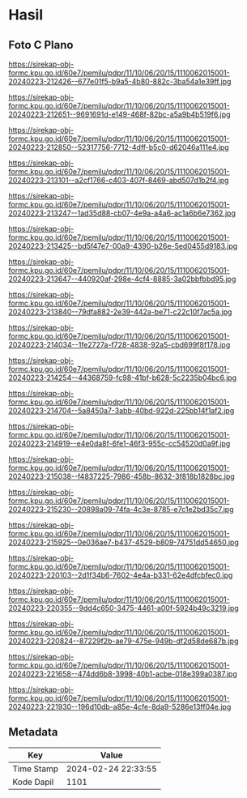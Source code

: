 # Hasil

## Foto C Plano

https://sirekap-obj-formc.kpu.go.id/60e7/pemilu/pdpr/11/10/06/20/15/1110062015001-20240223-212426--677e01f5-b9a5-4b80-882c-3ba54a1e39ff.jpg

https://sirekap-obj-formc.kpu.go.id/60e7/pemilu/pdpr/11/10/06/20/15/1110062015001-20240223-212651--9691691d-e149-468f-82bc-a5a9b4b519f6.jpg

https://sirekap-obj-formc.kpu.go.id/60e7/pemilu/pdpr/11/10/06/20/15/1110062015001-20240223-212850--52317756-7712-4dff-b5c0-d62046a111e4.jpg

https://sirekap-obj-formc.kpu.go.id/60e7/pemilu/pdpr/11/10/06/20/15/1110062015001-20240223-213101--a2cf1766-c403-407f-8469-abd507d1b2f4.jpg

https://sirekap-obj-formc.kpu.go.id/60e7/pemilu/pdpr/11/10/06/20/15/1110062015001-20240223-213247--1ad35d88-cb07-4e9a-a4a6-ac1a6b6e7362.jpg

https://sirekap-obj-formc.kpu.go.id/60e7/pemilu/pdpr/11/10/06/20/15/1110062015001-20240223-213425--bd5f47e7-00a9-4390-b26e-5ed0455d9183.jpg

https://sirekap-obj-formc.kpu.go.id/60e7/pemilu/pdpr/11/10/06/20/15/1110062015001-20240223-213647--440920af-298e-4cf4-8885-3a02bbfbbd95.jpg

https://sirekap-obj-formc.kpu.go.id/60e7/pemilu/pdpr/11/10/06/20/15/1110062015001-20240223-213840--79dfa882-2e39-442a-be71-c22c10f7ac5a.jpg

https://sirekap-obj-formc.kpu.go.id/60e7/pemilu/pdpr/11/10/06/20/15/1110062015001-20240223-214034--1fe2727a-f728-4838-92a5-cbd699f8f178.jpg

https://sirekap-obj-formc.kpu.go.id/60e7/pemilu/pdpr/11/10/06/20/15/1110062015001-20240223-214254--44368759-fc98-41bf-b628-5c2235b04bc6.jpg

https://sirekap-obj-formc.kpu.go.id/60e7/pemilu/pdpr/11/10/06/20/15/1110062015001-20240223-214704--5a8450a7-3abb-40bd-922d-225bb14f1af2.jpg

https://sirekap-obj-formc.kpu.go.id/60e7/pemilu/pdpr/11/10/06/20/15/1110062015001-20240223-214919--e4e0da8f-6fe1-46f3-955c-cc54520d0a9f.jpg

https://sirekap-obj-formc.kpu.go.id/60e7/pemilu/pdpr/11/10/06/20/15/1110062015001-20240223-215038--f4837225-7986-458b-8632-3f818b1828bc.jpg

https://sirekap-obj-formc.kpu.go.id/60e7/pemilu/pdpr/11/10/06/20/15/1110062015001-20240223-215230--20898a09-74fa-4c3e-8785-e7c1e2bd35c7.jpg

https://sirekap-obj-formc.kpu.go.id/60e7/pemilu/pdpr/11/10/06/20/15/1110062015001-20240223-215925--0e036ae7-b437-4529-b809-74751dd54650.jpg

https://sirekap-obj-formc.kpu.go.id/60e7/pemilu/pdpr/11/10/06/20/15/1110062015001-20240223-220103--2d1f34b6-7602-4e4a-b331-62e4dfcbfec0.jpg

https://sirekap-obj-formc.kpu.go.id/60e7/pemilu/pdpr/11/10/06/20/15/1110062015001-20240223-220355--9dd4c650-3475-4461-a00f-5924b49c3219.jpg

https://sirekap-obj-formc.kpu.go.id/60e7/pemilu/pdpr/11/10/06/20/15/1110062015001-20240223-220824--87229f2b-ae79-475e-949b-df2d58de687b.jpg

https://sirekap-obj-formc.kpu.go.id/60e7/pemilu/pdpr/11/10/06/20/15/1110062015001-20240223-221658--474dd6b8-3998-40b1-acbe-018e399a0387.jpg

https://sirekap-obj-formc.kpu.go.id/60e7/pemilu/pdpr/11/10/06/20/15/1110062015001-20240223-221930--196d10db-a85e-4cfe-8da9-5286e13ff04e.jpg


## Metadata

| Key        | Value               |
| ---------- | ------------------- |
| Time Stamp | 2024-02-24 22:33:55 |
| Kode Dapil | 1101                |



